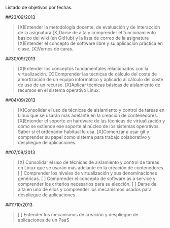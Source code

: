 Listado de objetivos por fechas.

##23/09/2013

>[X]Entender la metodología docente, de evaluación y de interacción de la asignatura
>[X]Darse de alta y comprender el funcionamiento básico del wiki (en GitHub) y la lista de correo de la asignatura
>[X]Entender el concepto de software libre y su aplicación práctica en clase.
>[X]Vernos de caras.

##30/09/2013

>[X]Entender los conceptos fundamentales relacionados con la virtualización.
>[X]Comprender las técnicas de cálculo del coste de amortización de un equipo informático y aplicarlo al cálculo del coste de uso de un recurso.
>[X]Aplicar técnicas básicas de aislamiento de recursos en el sistema operativo Linux.

##04/09/2013

>[X]Consolidar el uso de técnicas de aislamiento y control de tareas en Linux que se usarán más adelante en la creación de contenedores.
>[X]Entender el soporte en hardware de las técnicas de virtualización y cómo se extiende ese soporte al núcleo de los sistemas operativos. Saber si el ordenador habitual lo usa.
>[X]Comenzar a usar git y comprender su papel como sistema para trabajo colaborativo y despliegue de aplicaciones.

##07/09/2013

>[X] Consolidar el uso de técnicas de aislamiento y control de tareas en Linux que se usarán más adelante en la creación de contenedores.
>[ ] Comprender los niveles de virtualización y sus denominaciones genéricas.
>[ ] Comprender el concepto de software as a service y comprender los criterios necesarios para su elección.
>[ ] Darse de alta en uno de ellos y comprender los mecanismos usados para despliegue de aplicaciones

##11/10/2013

>[ ] Entender los mecanismos de creación y despliegue de aplicaciones de un PaaS